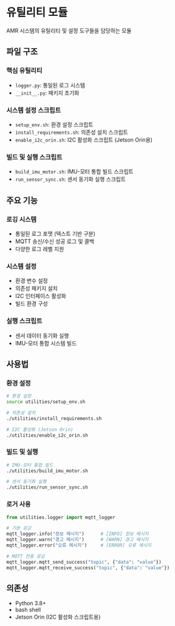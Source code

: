 # 유틸리티 모듈

AMR 시스템의 유틸리티 및 설정 도구들을 담당하는 모듈

## 파일 구조

### 핵심 유틸리티

- `logger.py`: 통일된 로그 시스템
- `__init__.py`: 패키지 초기화

### 시스템 설정 스크립트

- `setup_env.sh`: 환경 설정 스크립트
- `install_requirements.sh`: 의존성 설치 스크립트
- `enable_i2c_orin.sh`: I2C 활성화 스크립트 (Jetson Orin용)

### 빌드 및 실행 스크립트

- `build_imu_motor.sh`: IMU-모터 통합 빌드 스크립트
- `run_sensor_sync.sh`: 센서 동기화 실행 스크립트

## 주요 기능

### 로깅 시스템

- 통일된 로그 포맷 (텍스트 기반 구분)
- MQTT 송신/수신 성공 로그 및 콜백
- 다양한 로그 레벨 지원

### 시스템 설정

- 환경 변수 설정
- 의존성 패키지 설치
- I2C 인터페이스 활성화
- 빌드 환경 구성

### 실행 스크립트

- 센서 데이터 동기화 실행
- IMU-모터 통합 시스템 빌드

## 사용법

### 환경 설정

```bash
# 환경 설정
source utilities/setup_env.sh

# 의존성 설치
./utilities/install_requirements.sh

# I2C 활성화 (Jetson Orin)
./utilities/enable_i2c_orin.sh
```

### 빌드 및 실행

```bash
# IMU-모터 통합 빌드
./utilities/build_imu_motor.sh

# 센서 동기화 실행
./utilities/run_sensor_sync.sh
```

### 로거 사용

```python
from utilities.logger import mqtt_logger

# 기본 로깅
mqtt_logger.info("정보 메시지")      # [INFO] 정보 메시지
mqtt_logger.warn("경고 메시지")      # [WARN] 경고 메시지
mqtt_logger.error("오류 메시지")     # [ERROR] 오류 메시지

# MQTT 전용 로깅
mqtt_logger.mqtt_send_success("topic", {"data": "value"})
mqtt_logger.mqtt_receive_success("topic", {"data": "value"})
```

## 의존성

- Python 3.8+
- bash shell
- Jetson Orin (I2C 활성화 스크립트용)

